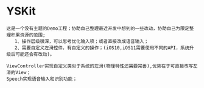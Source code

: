 # YSKit
    这是一个没有主题的Demo工程；协助自己整理最近开发中想到的一些改动，协助自己为限定整理积累资源的范围;
       1、操作层级很深，可以思考优化输入项；或者直接改成语音输入；
       2、需要自定义左滑控件，有自定义的操作；(iOS10,iOS11需要使用不同的API，系统升级后可能还会有改动)。

    ViewController实现自定义类似于系统的左滑(物理特性还需要完善),优势在于可直接改写左滑的View；
    Speech实现语音输入和识别功能；
